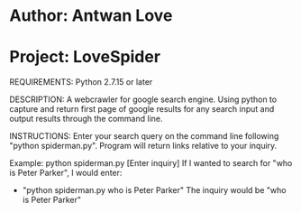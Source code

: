 # Author: Antwan Love
# Project: LoveSpider

REQUIREMENTS:
Python 2.7.15 or later

DESCRIPTION:
A webcrawler for google search engine. Using python to capture and return first page of google results for any search input and output results through the command line.

INSTRUCTIONS:
Enter your search query on the command line following "python spiderman.py". Program will return links relative to your inquiry.

Example: python spiderman.py [Enter inquiry]
If I wanted to search for "who is Peter Parker", I would enter:
- "python spiderman.py who is Peter Parker" 
The inquiry would be "who is Peter Parker"
